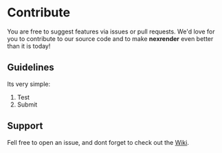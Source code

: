 # Contribute

You are free to suggest features via issues or pull requests. We'd love for you to contribute to our source code and to make **nexrender** even better than it is today!

## Guidelines
Its very simple:

1. Test
2. Submit

## Support
Fell free to open an issue, and dont forget to check out the [Wiki](https://github.com/Inlife/nexrender/wiki).